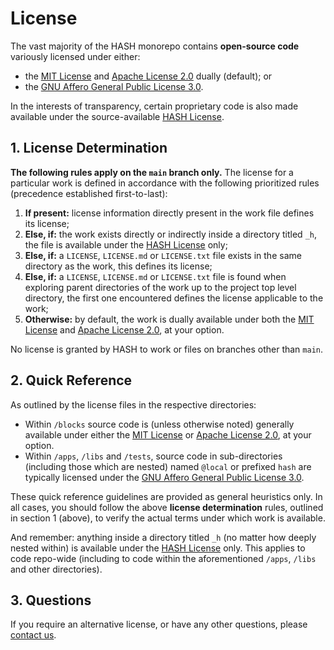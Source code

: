 [apache license 2.0]: https://github.com/hashintel/hash/blob/main/.github/licenses/LICENSE-APACHE.md
[contact us]: https://hash.ai/contact?utm_medium=organic&utm_source=github_license_repo-root-file
[gnu affero general public license 3.0]: https://github.com/hashintel/hash/blob/main/.github/licenses/LICENSE-AGPL.md
[mit license]: https://github.com/hashintel/hash/blob/main/.github/licenses/LICENSE-MIT.md
[hash license]: https://github.com/hashintel/hash/blob/main/.github/licenses/LICENSE-HASH.md

# License

The vast majority of the HASH monorepo contains **open-source code** variously licensed under either:
- the [MIT License] and [Apache License 2.0] dually (default); or
- the [GNU Affero General Public License 3.0].

In the interests of transparency, certain proprietary code is also made available under the source-available [HASH License].

## 1. License Determination

**The following rules apply on the `main` branch only.** The license for a particular work is defined in accordance with the following prioritized rules (precedence established first-to-last):

1.  **If present:** license information directly present in the work file defines its license;
1.  **Else, if:** the work exists directly or indirectly inside a directory titled `_h`, the file is available under the [HASH License] only;
1.  **Else, if:** a `LICENSE`, `LICENSE.md` or `LICENSE.txt` file exists in the same directory as the work, this defines its license;
1.  **Else, if:** a `LICENSE`, `LICENSE.md` or `LICENSE.txt` file is found when exploring parent directories of the work up to the project top level directory, the first one encountered defines the license applicable to the work;
1.  **Otherwise:** by default, the work is dually available under both the [MIT License] and [Apache License 2.0], at your option.

No license is granted by HASH to work or files on branches other than `main`.

## 2. Quick Reference

As outlined by the license files in the respective directories:

- Within `/blocks` source code is (unless otherwise noted) generally available under either the [MIT License] or [Apache License 2.0], at your option.
- Within `/apps`, `/libs` and `/tests`, source code in sub-directories (including those which are nested) named `@local` or prefixed `hash` are typically licensed under the [GNU Affero General Public License 3.0].

These quick reference guidelines are provided as general heuristics only. In all cases, you should follow the above **license determination** rules, outlined in section 1 (above), to verify the actual terms under which work is available.

And remember: anything inside a directory titled `_h` (no matter how deeply nested within) is available under the [HASH License] only. This applies to code repo-wide (including to code within the aforementioned `/apps`, `/libs` and other directories).

## 3. Questions

If you require an alternative license, or have any other questions, please [contact us].
